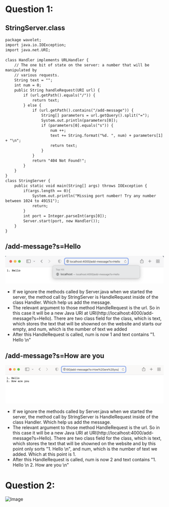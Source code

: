 # Question 1: 

## StringServer.class

```
package wavelet;
import java.io.IOException;
import java.net.URI;

class Handler implements URLHandler {
    // The one bit of state on the server: a number that will be manipulated by
    // various requests.
    String text = "";
    int num = 0;
    public String handleRequest(URI url) {
        if (url.getPath().equals("/")) {
            return text;
        } else {
            if (url.getPath().contains("/add-message")) {
                String[] parameters = url.getQuery().split("=");
                System.out.println(parameters[0]);
                if (parameters[0].equals("s")) {
                    num ++;
                    text += String.format("%d. ", num) + parameters[1] + "\n";
                    return text;
                }
            }
            return "404 Not Found!";
        }
    }
}
class StringServer {
    public static void main(String[] args) throws IOException {
        if(args.length == 0){
            System.out.println("Missing port number! Try any number between 1024 to 49151");
            return;
        }
        int port = Integer.parseInt(args[0]);
        Server.start(port, new Handler());
    }
}
```
## /add-message?s=Hello
![Image](Add1.png)
* If we ignore the methods called by Server.java when we started the server, the method call by StringServer is HandleRequest inside of the class Handler. Which help us add the message. 
* The relevant argument to those method HandleRequest is the url. So in this case it will be a new Java URI at URI(http://localhost:4000/add-message?s=Hello). There are two class field for the class, which is text, which stores the text that will be showned on the website and starts our empty, and num, which is the number of text we added
* After this HandleRequest is called, num is now 1 and text contains "1. Hello \n"

## /add-message?s=How are you
![Image](Add2.png)
* If we ignore the methods called by Server.java when we started the server, the method call by StringServer is HandleRequest inside of the class Handler. Which help us add the message. 
* The relevant argument to those method HandleRequest is the url. So in this case it will be a new Java URI at URI(http://localhost:4000/add-message?s=Hello). There are two class field for the class, which is text, which stores the text that will be showned on the website and by this point only sorts "1. Hello \n", and num, which is the number of text we added. Which at this point is 1. 
* After this HandleRequest is called, num is now 2 and text contains "1. Hello \n 2. How are you \n"

# Question 2:
![Image](Add3.png)
